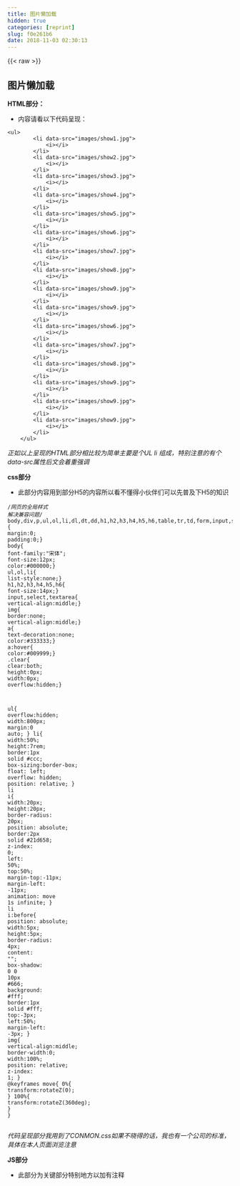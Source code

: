 ```yaml
---
title: 图片懒加载
hidden: true
categories: [reprint]
slug: f0e261b6
date: 2018-11-03 02:30:13
---
```


{{< raw >}}
<h2 id="articleHeader0">&#x56FE;&#x7247;&#x61D2;&#x52A0;&#x8F7D;</h2><p><strong>HTML&#x90E8;&#x5206;&#xFF1A;</strong></p><ul><li>&#x5185;&#x5BB9;&#x8BF7;&#x770B;&#x4EE5;&#x4E0B;&#x4EE3;&#x7801;&#x5448;&#x73B0;&#xFF1A;</li></ul><div class="widget-codetool" style="display:none"><div class="widget-codetool--inner"><span class="selectCode code-tool" data-toggle="tooltip" data-placement="top" title="" data-original-title="&#x5168;&#x9009;"></span> <span type="button" class="copyCode code-tool" data-toggle="tooltip" data-placement="top" data-clipboard-text="&lt;ul&gt;
        &lt;li data-src=&quot;images/show1.jpg&quot;&gt;
            &lt;i&gt;&lt;/i&gt;
        &lt;/li&gt;
        &lt;li data-src=&quot;images/show2.jpg&quot;&gt;
            &lt;i&gt;&lt;/i&gt;
        &lt;/li&gt;
        &lt;li data-src=&quot;images/show3.jpg&quot;&gt;
            &lt;i&gt;&lt;/i&gt;
        &lt;/li&gt;
        &lt;li data-src=&quot;images/show4.jpg&quot;&gt;
            &lt;i&gt;&lt;/i&gt;
        &lt;/li&gt;
        &lt;li data-src=&quot;images/show5.jpg&quot;&gt;
            &lt;i&gt;&lt;/i&gt;
        &lt;/li&gt;
        &lt;li data-src=&quot;images/show6.jpg&quot;&gt;
            &lt;i&gt;&lt;/i&gt;
        &lt;/li&gt;
        &lt;li data-src=&quot;images/show7.jpg&quot;&gt;
            &lt;i&gt;&lt;/i&gt;
        &lt;/li&gt;
        &lt;li data-src=&quot;images/show8.jpg&quot;&gt;
            &lt;i&gt;&lt;/i&gt;
        &lt;/li&gt;
        &lt;li data-src=&quot;images/show9.jpg&quot;&gt;
            &lt;i&gt;&lt;/i&gt;
        &lt;/li&gt;
        &lt;li data-src=&quot;images/show9.jpg&quot;&gt;
            &lt;i&gt;&lt;/i&gt;
        &lt;/li&gt;
        &lt;li data-src=&quot;images/show6.jpg&quot;&gt;
            &lt;i&gt;&lt;/i&gt;
        &lt;/li&gt;
        &lt;li data-src=&quot;images/show7.jpg&quot;&gt;
            &lt;i&gt;&lt;/i&gt;
        &lt;/li&gt;
        &lt;li data-src=&quot;images/show8.jpg&quot;&gt;
            &lt;i&gt;&lt;/i&gt;
        &lt;/li&gt;
        &lt;li data-src=&quot;images/show9.jpg&quot;&gt;
            &lt;i&gt;&lt;/i&gt;
        &lt;/li&gt;
        &lt;li data-src=&quot;images/show9.jpg&quot;&gt;
            &lt;i&gt;&lt;/i&gt;
        &lt;/li&gt;
        &lt;li data-src=&quot;images/show9.jpg&quot;&gt;
            &lt;i&gt;&lt;/i&gt;
        &lt;/li&gt;
    &lt;/ul&gt;" title="" data-original-title="&#x590D;&#x5236;"></span> <span type="button" class="saveToNote code-tool" data-toggle="tooltip" data-placement="top" title="" data-original-title="&#x653E;&#x8FDB;&#x7B14;&#x8BB0;"></span></div></div><pre class="hljs xml"><code><span class="hljs-tag">&lt;<span class="hljs-name">ul</span>&gt;</span>
        <span class="hljs-tag">&lt;<span class="hljs-name">li</span> <span class="hljs-attr">data-src</span>=<span class="hljs-string">&quot;images/show1.jpg&quot;</span>&gt;</span>
            <span class="hljs-tag">&lt;<span class="hljs-name">i</span>&gt;</span><span class="hljs-tag">&lt;/<span class="hljs-name">i</span>&gt;</span>
        <span class="hljs-tag">&lt;/<span class="hljs-name">li</span>&gt;</span>
        <span class="hljs-tag">&lt;<span class="hljs-name">li</span> <span class="hljs-attr">data-src</span>=<span class="hljs-string">&quot;images/show2.jpg&quot;</span>&gt;</span>
            <span class="hljs-tag">&lt;<span class="hljs-name">i</span>&gt;</span><span class="hljs-tag">&lt;/<span class="hljs-name">i</span>&gt;</span>
        <span class="hljs-tag">&lt;/<span class="hljs-name">li</span>&gt;</span>
        <span class="hljs-tag">&lt;<span class="hljs-name">li</span> <span class="hljs-attr">data-src</span>=<span class="hljs-string">&quot;images/show3.jpg&quot;</span>&gt;</span>
            <span class="hljs-tag">&lt;<span class="hljs-name">i</span>&gt;</span><span class="hljs-tag">&lt;/<span class="hljs-name">i</span>&gt;</span>
        <span class="hljs-tag">&lt;/<span class="hljs-name">li</span>&gt;</span>
        <span class="hljs-tag">&lt;<span class="hljs-name">li</span> <span class="hljs-attr">data-src</span>=<span class="hljs-string">&quot;images/show4.jpg&quot;</span>&gt;</span>
            <span class="hljs-tag">&lt;<span class="hljs-name">i</span>&gt;</span><span class="hljs-tag">&lt;/<span class="hljs-name">i</span>&gt;</span>
        <span class="hljs-tag">&lt;/<span class="hljs-name">li</span>&gt;</span>
        <span class="hljs-tag">&lt;<span class="hljs-name">li</span> <span class="hljs-attr">data-src</span>=<span class="hljs-string">&quot;images/show5.jpg&quot;</span>&gt;</span>
            <span class="hljs-tag">&lt;<span class="hljs-name">i</span>&gt;</span><span class="hljs-tag">&lt;/<span class="hljs-name">i</span>&gt;</span>
        <span class="hljs-tag">&lt;/<span class="hljs-name">li</span>&gt;</span>
        <span class="hljs-tag">&lt;<span class="hljs-name">li</span> <span class="hljs-attr">data-src</span>=<span class="hljs-string">&quot;images/show6.jpg&quot;</span>&gt;</span>
            <span class="hljs-tag">&lt;<span class="hljs-name">i</span>&gt;</span><span class="hljs-tag">&lt;/<span class="hljs-name">i</span>&gt;</span>
        <span class="hljs-tag">&lt;/<span class="hljs-name">li</span>&gt;</span>
        <span class="hljs-tag">&lt;<span class="hljs-name">li</span> <span class="hljs-attr">data-src</span>=<span class="hljs-string">&quot;images/show7.jpg&quot;</span>&gt;</span>
            <span class="hljs-tag">&lt;<span class="hljs-name">i</span>&gt;</span><span class="hljs-tag">&lt;/<span class="hljs-name">i</span>&gt;</span>
        <span class="hljs-tag">&lt;/<span class="hljs-name">li</span>&gt;</span>
        <span class="hljs-tag">&lt;<span class="hljs-name">li</span> <span class="hljs-attr">data-src</span>=<span class="hljs-string">&quot;images/show8.jpg&quot;</span>&gt;</span>
            <span class="hljs-tag">&lt;<span class="hljs-name">i</span>&gt;</span><span class="hljs-tag">&lt;/<span class="hljs-name">i</span>&gt;</span>
        <span class="hljs-tag">&lt;/<span class="hljs-name">li</span>&gt;</span>
        <span class="hljs-tag">&lt;<span class="hljs-name">li</span> <span class="hljs-attr">data-src</span>=<span class="hljs-string">&quot;images/show9.jpg&quot;</span>&gt;</span>
            <span class="hljs-tag">&lt;<span class="hljs-name">i</span>&gt;</span><span class="hljs-tag">&lt;/<span class="hljs-name">i</span>&gt;</span>
        <span class="hljs-tag">&lt;/<span class="hljs-name">li</span>&gt;</span>
        <span class="hljs-tag">&lt;<span class="hljs-name">li</span> <span class="hljs-attr">data-src</span>=<span class="hljs-string">&quot;images/show9.jpg&quot;</span>&gt;</span>
            <span class="hljs-tag">&lt;<span class="hljs-name">i</span>&gt;</span><span class="hljs-tag">&lt;/<span class="hljs-name">i</span>&gt;</span>
        <span class="hljs-tag">&lt;/<span class="hljs-name">li</span>&gt;</span>
        <span class="hljs-tag">&lt;<span class="hljs-name">li</span> <span class="hljs-attr">data-src</span>=<span class="hljs-string">&quot;images/show6.jpg&quot;</span>&gt;</span>
            <span class="hljs-tag">&lt;<span class="hljs-name">i</span>&gt;</span><span class="hljs-tag">&lt;/<span class="hljs-name">i</span>&gt;</span>
        <span class="hljs-tag">&lt;/<span class="hljs-name">li</span>&gt;</span>
        <span class="hljs-tag">&lt;<span class="hljs-name">li</span> <span class="hljs-attr">data-src</span>=<span class="hljs-string">&quot;images/show7.jpg&quot;</span>&gt;</span>
            <span class="hljs-tag">&lt;<span class="hljs-name">i</span>&gt;</span><span class="hljs-tag">&lt;/<span class="hljs-name">i</span>&gt;</span>
        <span class="hljs-tag">&lt;/<span class="hljs-name">li</span>&gt;</span>
        <span class="hljs-tag">&lt;<span class="hljs-name">li</span> <span class="hljs-attr">data-src</span>=<span class="hljs-string">&quot;images/show8.jpg&quot;</span>&gt;</span>
            <span class="hljs-tag">&lt;<span class="hljs-name">i</span>&gt;</span><span class="hljs-tag">&lt;/<span class="hljs-name">i</span>&gt;</span>
        <span class="hljs-tag">&lt;/<span class="hljs-name">li</span>&gt;</span>
        <span class="hljs-tag">&lt;<span class="hljs-name">li</span> <span class="hljs-attr">data-src</span>=<span class="hljs-string">&quot;images/show9.jpg&quot;</span>&gt;</span>
            <span class="hljs-tag">&lt;<span class="hljs-name">i</span>&gt;</span><span class="hljs-tag">&lt;/<span class="hljs-name">i</span>&gt;</span>
        <span class="hljs-tag">&lt;/<span class="hljs-name">li</span>&gt;</span>
        <span class="hljs-tag">&lt;<span class="hljs-name">li</span> <span class="hljs-attr">data-src</span>=<span class="hljs-string">&quot;images/show9.jpg&quot;</span>&gt;</span>
            <span class="hljs-tag">&lt;<span class="hljs-name">i</span>&gt;</span><span class="hljs-tag">&lt;/<span class="hljs-name">i</span>&gt;</span>
        <span class="hljs-tag">&lt;/<span class="hljs-name">li</span>&gt;</span>
        <span class="hljs-tag">&lt;<span class="hljs-name">li</span> <span class="hljs-attr">data-src</span>=<span class="hljs-string">&quot;images/show9.jpg&quot;</span>&gt;</span>
            <span class="hljs-tag">&lt;<span class="hljs-name">i</span>&gt;</span><span class="hljs-tag">&lt;/<span class="hljs-name">i</span>&gt;</span>
        <span class="hljs-tag">&lt;/<span class="hljs-name">li</span>&gt;</span>
    <span class="hljs-tag">&lt;/<span class="hljs-name">ul</span>&gt;</span></code></pre><p><em>&#x6B63;&#x5982;&#x4EE5;&#x4E0A;&#x5448;&#x73B0;&#x7684;HTML&#x90E8;&#x5206;&#x76F8;&#x6BD4;&#x8F83;&#x4E3A;&#x7B80;&#x5355;&#x4E3B;&#x8981;&#x662F;&#x4E2A;UL li &#x7EC4;&#x6210;&#xFF0C;&#x7279;&#x522B;&#x6CE8;&#x610F;&#x7684;&#x6709;&#x4E2A;data-src&#x5C5E;&#x6027;&#x540E;&#x6587;&#x4F1A;&#x7740;&#x91CD;&#x5F3A;&#x8C03;</em></p><p><strong>css&#x90E8;&#x5206;</strong></p><ul><li>&#x6B64;&#x90E8;&#x5206;&#x5185;&#x5BB9;&#x7528;&#x5230;&#x90E8;&#x5206;H5&#x7684;&#x5185;&#x5BB9;&#x6240;&#x4EE5;&#x770B;&#x4E0D;&#x61C2;&#x5F97;&#x5C0F;&#x4F19;&#x4F34;&#x4EEC;&#x53EF;&#x4EE5;&#x5148;&#x666E;&#x53CA;&#x4E0B;H5&#x7684;&#x77E5;&#x8BC6;</li></ul><div class="widget-codetool" style="display:none"><div class="widget-codetool--inner"><span class="selectCode code-tool" data-toggle="tooltip" data-placement="top" title="" data-original-title="&#x5168;&#x9009;"></span> <span type="button" class="copyCode code-tool" data-toggle="tooltip" data-placement="top" data-clipboard-text="/*&#x7F51;&#x9875;&#x7684;&#x5168;&#x5C40;&#x6837;&#x5F0F; &#x89E3;&#x51B3;&#x517C;&#x5BB9;&#x95EE;&#x9898;*/
body,div,p,ul,ol,li,dl,dt,dd,h1,h2,h3,h4,h5,h6,table,tr,td,form,input,select,textarea,span,img,a,em,strong,*{ margin:0; padding:0;}
body{ font-family:&quot;&#x5B8B;&#x4F53;&quot;; font-size:12px; color:#000000;}
ul,ol,li{ list-style:none;}
h1,h2,h3,h4,h5,h6{ font-size:14px;}
input,select,textarea{ vertical-align:middle;}
img{ border:none; vertical-align:middle;}
a{ text-decoration:none; color:#333333;}
a:hover{ color:#009999;}
.clear{ clear:both; height:0px; width:0px; overflow:hidden;}


ul{
            overflow:hidden;
            width:800px;
            margin:0 auto;
        }
        li{
            width:50%;
            height:7rem;
            border:1px solid #ccc;
            box-sizing:border-box;
            float: left;
            overflow: hidden;
            position: relative;
        }
        li i{
            width:20px;
            height:20px;
            border-radius: 20px;
            position: absolute;
            border:2px solid #21d658;
            z-index: 0;
            left: 50%;
            top:50%;
            margin-top:-11px;
            margin-left: -11px;
            animation: move 1s infinite;
        }
        li i:before{
            position: absolute;
            width:5px;
            height:5px;
            border-radius: 4px;
            content: &quot;&quot;;
            box-shadow: 0 0 10px #666;
            background: #fff;
            border:1px solid #fff;
            top:-3px; 
            left:50%;
            margin-left: -3px;
        }
        img{
            vertical-align:middle;
            border-width:0;
            width:100%;
            position: relative;
            z-index: 1;
        }
        @keyframes move{
            0%{
                transform:rotateZ(0);
            }
            100%{
                transform:rotateZ(360deg);
            }
        }" title="" data-original-title="&#x590D;&#x5236;"></span> <span type="button" class="saveToNote code-tool" data-toggle="tooltip" data-placement="top" title="" data-original-title="&#x653E;&#x8FDB;&#x7B14;&#x8BB0;"></span></div></div><pre class="hljs css"><code><span class="hljs-comment">/*&#x7F51;&#x9875;&#x7684;&#x5168;&#x5C40;&#x6837;&#x5F0F; &#x89E3;&#x51B3;&#x517C;&#x5BB9;&#x95EE;&#x9898;*/</span>
<span class="hljs-selector-tag">body</span>,<span class="hljs-selector-tag">div</span>,<span class="hljs-selector-tag">p</span>,<span class="hljs-selector-tag">ul</span>,<span class="hljs-selector-tag">ol</span>,<span class="hljs-selector-tag">li</span>,<span class="hljs-selector-tag">dl</span>,<span class="hljs-selector-tag">dt</span>,<span class="hljs-selector-tag">dd</span>,<span class="hljs-selector-tag">h1</span>,<span class="hljs-selector-tag">h2</span>,<span class="hljs-selector-tag">h3</span>,<span class="hljs-selector-tag">h4</span>,<span class="hljs-selector-tag">h5</span>,<span class="hljs-selector-tag">h6</span>,<span class="hljs-selector-tag">table</span>,<span class="hljs-selector-tag">tr</span>,<span class="hljs-selector-tag">td</span>,<span class="hljs-selector-tag">form</span>,<span class="hljs-selector-tag">input</span>,<span class="hljs-selector-tag">select</span>,<span class="hljs-selector-tag">textarea</span>,<span class="hljs-selector-tag">span</span>,<span class="hljs-selector-tag">img</span>,<span class="hljs-selector-tag">a</span>,<span class="hljs-selector-tag">em</span>,<span class="hljs-selector-tag">strong</span>,*{ <span class="hljs-attribute">margin</span>:<span class="hljs-number">0</span>; <span class="hljs-attribute">padding</span>:<span class="hljs-number">0</span>;}
<span class="hljs-selector-tag">body</span>{ <span class="hljs-attribute">font-family</span>:<span class="hljs-string">&quot;&#x5B8B;&#x4F53;&quot;</span>; <span class="hljs-attribute">font-size</span>:<span class="hljs-number">12px</span>; <span class="hljs-attribute">color</span>:<span class="hljs-number">#000000</span>;}
<span class="hljs-selector-tag">ul</span>,<span class="hljs-selector-tag">ol</span>,<span class="hljs-selector-tag">li</span>{ <span class="hljs-attribute">list-style</span>:none;}
<span class="hljs-selector-tag">h1</span>,<span class="hljs-selector-tag">h2</span>,<span class="hljs-selector-tag">h3</span>,<span class="hljs-selector-tag">h4</span>,<span class="hljs-selector-tag">h5</span>,<span class="hljs-selector-tag">h6</span>{ <span class="hljs-attribute">font-size</span>:<span class="hljs-number">14px</span>;}
<span class="hljs-selector-tag">input</span>,<span class="hljs-selector-tag">select</span>,<span class="hljs-selector-tag">textarea</span>{ <span class="hljs-attribute">vertical-align</span>:middle;}
<span class="hljs-selector-tag">img</span>{ <span class="hljs-attribute">border</span>:none; <span class="hljs-attribute">vertical-align</span>:middle;}
<span class="hljs-selector-tag">a</span>{ <span class="hljs-attribute">text-decoration</span>:none; <span class="hljs-attribute">color</span>:<span class="hljs-number">#333333</span>;}
<span class="hljs-selector-tag">a</span><span class="hljs-selector-pseudo">:hover</span>{ <span class="hljs-attribute">color</span>:<span class="hljs-number">#009999</span>;}
<span class="hljs-selector-class">.clear</span>{ <span class="hljs-attribute">clear</span>:both; <span class="hljs-attribute">height</span>:<span class="hljs-number">0px</span>; <span class="hljs-attribute">width</span>:<span class="hljs-number">0px</span>; <span class="hljs-attribute">overflow</span>:hidden;}


<span class="hljs-selector-tag">ul</span>{
            <span class="hljs-attribute">overflow</span>:hidden;
            <span class="hljs-attribute">width</span>:<span class="hljs-number">800px</span>;
            <span class="hljs-attribute">margin</span>:<span class="hljs-number">0</span> auto;
        }
        <span class="hljs-selector-tag">li</span>{
            <span class="hljs-attribute">width</span>:<span class="hljs-number">50%</span>;
            <span class="hljs-attribute">height</span>:<span class="hljs-number">7rem</span>;
            <span class="hljs-attribute">border</span>:<span class="hljs-number">1px</span> solid <span class="hljs-number">#ccc</span>;
            <span class="hljs-attribute">box-sizing</span>:border-box;
            <span class="hljs-attribute">float</span>: left;
            <span class="hljs-attribute">overflow</span>: hidden;
            <span class="hljs-attribute">position</span>: relative;
        }
        <span class="hljs-selector-tag">li</span> <span class="hljs-selector-tag">i</span>{
            <span class="hljs-attribute">width</span>:<span class="hljs-number">20px</span>;
            <span class="hljs-attribute">height</span>:<span class="hljs-number">20px</span>;
            <span class="hljs-attribute">border-radius</span>: <span class="hljs-number">20px</span>;
            <span class="hljs-attribute">position</span>: absolute;
            <span class="hljs-attribute">border</span>:<span class="hljs-number">2px</span> solid <span class="hljs-number">#21d658</span>;
            <span class="hljs-attribute">z-index</span>: <span class="hljs-number">0</span>;
            <span class="hljs-attribute">left</span>: <span class="hljs-number">50%</span>;
            <span class="hljs-attribute">top</span>:<span class="hljs-number">50%</span>;
            <span class="hljs-attribute">margin-top</span>:-<span class="hljs-number">11px</span>;
            <span class="hljs-attribute">margin-left</span>: -<span class="hljs-number">11px</span>;
            <span class="hljs-attribute">animation</span>: move <span class="hljs-number">1s</span> infinite;
        }
        <span class="hljs-selector-tag">li</span> <span class="hljs-selector-tag">i</span><span class="hljs-selector-pseudo">:before</span>{
            <span class="hljs-attribute">position</span>: absolute;
            <span class="hljs-attribute">width</span>:<span class="hljs-number">5px</span>;
            <span class="hljs-attribute">height</span>:<span class="hljs-number">5px</span>;
            <span class="hljs-attribute">border-radius</span>: <span class="hljs-number">4px</span>;
            <span class="hljs-attribute">content</span>: <span class="hljs-string">&quot;&quot;</span>;
            <span class="hljs-attribute">box-shadow</span>: <span class="hljs-number">0</span> <span class="hljs-number">0</span> <span class="hljs-number">10px</span> <span class="hljs-number">#666</span>;
            <span class="hljs-attribute">background</span>: <span class="hljs-number">#fff</span>;
            <span class="hljs-attribute">border</span>:<span class="hljs-number">1px</span> solid <span class="hljs-number">#fff</span>;
            <span class="hljs-attribute">top</span>:-<span class="hljs-number">3px</span>; 
            <span class="hljs-attribute">left</span>:<span class="hljs-number">50%</span>;
            <span class="hljs-attribute">margin-left</span>: -<span class="hljs-number">3px</span>;
        }
        <span class="hljs-selector-tag">img</span>{
            <span class="hljs-attribute">vertical-align</span>:middle;
            <span class="hljs-attribute">border-width</span>:<span class="hljs-number">0</span>;
            <span class="hljs-attribute">width</span>:<span class="hljs-number">100%</span>;
            <span class="hljs-attribute">position</span>: relative;
            <span class="hljs-attribute">z-index</span>: <span class="hljs-number">1</span>;
        }
        @<span class="hljs-keyword">keyframes</span> move{
            0%{
                <span class="hljs-attribute">transform</span>:<span class="hljs-built_in">rotateZ</span>(0);
            }
            100%{
                <span class="hljs-attribute">transform</span>:<span class="hljs-built_in">rotateZ</span>(360deg);
            }
        }</code></pre><p><em>&#x4EE3;&#x7801;&#x5448;&#x73B0;&#x90E8;&#x5206;&#x6211;&#x7528;&#x5230;&#x4E86;CONMON.css&#x5982;&#x679C;&#x4E0D;&#x6653;&#x5F97;&#x7684;&#x8BDD;&#xFF0C;&#x6211;&#x4E5F;&#x6709;&#x4E00;&#x4E2A;&#x516C;&#x53F8;&#x7684;&#x6807;&#x51C6;&#xFF0C;&#x5177;&#x4F53;&#x5728;&#x672C;&#x4EBA;&#x9875;&#x9762;&#x6D4F;&#x89C8;&#x6CE8;&#x610F;</em></p><p><strong>JS&#x90E8;&#x5206;</strong></p><ul><li>&#x6B64;&#x90E8;&#x5206;&#x4E3A;&#x5173;&#x952E;&#x90E8;&#x5206;&#x7279;&#x522B;&#x5730;&#x65B9;&#x4EE5;&#x52A0;&#x6709;&#x6CE8;&#x91CA;</li></ul><div class="widget-codetool" style="display:none"><div class="widget-codetool--inner"><span class="selectCode code-tool" data-toggle="tooltip" data-placement="top" title="" data-original-title="&#x5168;&#x9009;"></span> <span type="button" class="copyCode code-tool" data-toggle="tooltip" data-placement="top" data-clipboard-text="&lt;script&gt;
    //&#x83B7;&#x53D6;DOM&#x4E2D;&#x5143;&#x7D20;
    var ULL = document.getElementsByTagName(&quot;ul&quot;)[0],
        ULI = ULL.getElementsByTagName(&quot;li&quot;);

       //&#x521B;&#x5EFA;&#x56FE;&#x7247;&#x90E8;&#x5206;
     function Img(option){

          var src = &quot;&quot;;

          if (option.dataset.src) {
              src = option.dataset.src;
          }else{
              src = option.getAttribute(&quot;src&quot;);
          }

          if (option.children.length&lt;=1) {
              var img = document.createElement(&quot;img&quot;);
              img.src = src;
              option.appendChild(img);
          }


     }
         //&#x7B97;&#x51FA;&#x504F;&#x79FB;&#x91CF;
     function Top(obj){
          var result = 0;
          //&#x6B64;&#x5904;&#x662F;&#x4E00;&#x4E2A;&#x5FAA;&#x73AF;
          while(obj){
              result += obj.offsetTop;
              obj = obj.offsetParent;
          }

          return result;
     }

     //&#x7ED1;&#x5B9A;&#x6EDA;&#x8F6E;&#x4E8B;&#x4EF6;
     window.onscroll=function(){

         var ViewH = document.documentElement.clientHeight || document.body.clientHeight,
             top = document.documentElement.scrollTop || document.body.scrollTop,
             ViewTop = ViewH + top;
      for(var i = 0 ; i &lt; ULI.length ; i++){
              //&#x7531;&#x4E8E;&#x8D85;&#x65F6;&#x8C03;&#x7528;&#x6700;&#x540E;&#x6267;&#x884C;&#xFF0C;&#x6240;&#x4EE5;&#x8981;&#x4FDD;&#x7559;this&#x6307;&#x9488;&#x5B8C;&#x6210;this&#x7684;&#x66FF;&#x4EE3;
              //&#x5224;&#x65AD;&#x5F53;&#x524D;&#x6ED1;&#x52A8;&#x7684;&#x9AD8;&#x5EA6;&#x5927;&#x4E8E;&#x6BCF;&#x4E00;&#x4E2A;&#x5143;&#x7D20;&#x7684;&#x9AD8;&#x5EA6;&#x5B8C;&#x6210;&#x4EFB;&#x52A1;
              if (Top(ULI[i])&lt;ViewTop) {

                  //&#x8C03;&#x7528;&#x51FD;&#x6570;&#x5B8C;&#x6210;&#x4EFB;&#x52A1; &#x6B64;&#x65F6;&#x53EF;&#x4EE5;&#x4FDD;&#x7559;I
                  FN(ULI[i])
                  
                  // setTimeout(, delay[, lang])
              }


      }
         //&#x5F15;&#x5165;&#x4E00;&#x4E2A;&#x8D85;&#x65F6;&#x8C03;&#x7528;
      function FN(OBJ){
           setTimeout(function(){
               Img(OBJ);
           },1000)
      }

     }
     //&#x7ED1;&#x5B9A;onLOAd&#x4E8B;&#x4EF6;
     window.onload=function(){
          window.onscroll();
     }



    &lt;/script&gt;" title="" data-original-title="&#x590D;&#x5236;"></span> <span type="button" class="saveToNote code-tool" data-toggle="tooltip" data-placement="top" title="" data-original-title="&#x653E;&#x8FDB;&#x7B14;&#x8BB0;"></span></div></div><pre class="hljs xml"><code><span class="hljs-tag">&lt;<span class="hljs-name">script</span>&gt;</span><span class="javascript">
    <span class="hljs-comment">//&#x83B7;&#x53D6;DOM&#x4E2D;&#x5143;&#x7D20;</span>
    <span class="hljs-keyword">var</span> ULL = <span class="hljs-built_in">document</span>.getElementsByTagName(<span class="hljs-string">&quot;ul&quot;</span>)[<span class="hljs-number">0</span>],
        ULI = ULL.getElementsByTagName(<span class="hljs-string">&quot;li&quot;</span>);

       <span class="hljs-comment">//&#x521B;&#x5EFA;&#x56FE;&#x7247;&#x90E8;&#x5206;</span>
     <span class="hljs-function"><span class="hljs-keyword">function</span> <span class="hljs-title">Img</span>(<span class="hljs-params">option</span>)</span>{

          <span class="hljs-keyword">var</span> src = <span class="hljs-string">&quot;&quot;</span>;

          <span class="hljs-keyword">if</span> (option.dataset.src) {
              src = option.dataset.src;
          }<span class="hljs-keyword">else</span>{
              src = option.getAttribute(<span class="hljs-string">&quot;src&quot;</span>);
          }

          <span class="hljs-keyword">if</span> (option.children.length&lt;=<span class="hljs-number">1</span>) {
              <span class="hljs-keyword">var</span> img = <span class="hljs-built_in">document</span>.createElement(<span class="hljs-string">&quot;img&quot;</span>);
              img.src = src;
              option.appendChild(img);
          }


     }
         <span class="hljs-comment">//&#x7B97;&#x51FA;&#x504F;&#x79FB;&#x91CF;</span>
     <span class="hljs-function"><span class="hljs-keyword">function</span> <span class="hljs-title">Top</span>(<span class="hljs-params">obj</span>)</span>{
          <span class="hljs-keyword">var</span> result = <span class="hljs-number">0</span>;
          <span class="hljs-comment">//&#x6B64;&#x5904;&#x662F;&#x4E00;&#x4E2A;&#x5FAA;&#x73AF;</span>
          <span class="hljs-keyword">while</span>(obj){
              result += obj.offsetTop;
              obj = obj.offsetParent;
          }

          <span class="hljs-keyword">return</span> result;
     }

     <span class="hljs-comment">//&#x7ED1;&#x5B9A;&#x6EDA;&#x8F6E;&#x4E8B;&#x4EF6;</span>
     <span class="hljs-built_in">window</span>.onscroll=<span class="hljs-function"><span class="hljs-keyword">function</span>(<span class="hljs-params"></span>)</span>{

         <span class="hljs-keyword">var</span> ViewH = <span class="hljs-built_in">document</span>.documentElement.clientHeight || <span class="hljs-built_in">document</span>.body.clientHeight,
             top = <span class="hljs-built_in">document</span>.documentElement.scrollTop || <span class="hljs-built_in">document</span>.body.scrollTop,
             ViewTop = ViewH + top;
      <span class="hljs-keyword">for</span>(<span class="hljs-keyword">var</span> i = <span class="hljs-number">0</span> ; i &lt; ULI.length ; i++){
              <span class="hljs-comment">//&#x7531;&#x4E8E;&#x8D85;&#x65F6;&#x8C03;&#x7528;&#x6700;&#x540E;&#x6267;&#x884C;&#xFF0C;&#x6240;&#x4EE5;&#x8981;&#x4FDD;&#x7559;this&#x6307;&#x9488;&#x5B8C;&#x6210;this&#x7684;&#x66FF;&#x4EE3;</span>
              <span class="hljs-comment">//&#x5224;&#x65AD;&#x5F53;&#x524D;&#x6ED1;&#x52A8;&#x7684;&#x9AD8;&#x5EA6;&#x5927;&#x4E8E;&#x6BCF;&#x4E00;&#x4E2A;&#x5143;&#x7D20;&#x7684;&#x9AD8;&#x5EA6;&#x5B8C;&#x6210;&#x4EFB;&#x52A1;</span>
              <span class="hljs-keyword">if</span> (Top(ULI[i])&lt;ViewTop) {

                  <span class="hljs-comment">//&#x8C03;&#x7528;&#x51FD;&#x6570;&#x5B8C;&#x6210;&#x4EFB;&#x52A1; &#x6B64;&#x65F6;&#x53EF;&#x4EE5;&#x4FDD;&#x7559;I</span>
                  FN(ULI[i])
                  
                  <span class="hljs-comment">// setTimeout(, delay[, lang])</span>
              }


      }
         <span class="hljs-comment">//&#x5F15;&#x5165;&#x4E00;&#x4E2A;&#x8D85;&#x65F6;&#x8C03;&#x7528;</span>
      <span class="hljs-function"><span class="hljs-keyword">function</span> <span class="hljs-title">FN</span>(<span class="hljs-params">OBJ</span>)</span>{
           setTimeout(<span class="hljs-function"><span class="hljs-keyword">function</span>(<span class="hljs-params"></span>)</span>{
               Img(OBJ);
           },<span class="hljs-number">1000</span>)
      }

     }
     <span class="hljs-comment">//&#x7ED1;&#x5B9A;onLOAd&#x4E8B;&#x4EF6;</span>
     <span class="hljs-built_in">window</span>.onload=<span class="hljs-function"><span class="hljs-keyword">function</span>(<span class="hljs-params"></span>)</span>{
          <span class="hljs-built_in">window</span>.onscroll();
     }



    </span><span class="hljs-tag">&lt;/<span class="hljs-name">script</span>&gt;</span></code></pre><p><strong>&#x5E0C;&#x671B;&#x5404;&#x4F4D;&#x811A;&#x672C;&#x4F19;&#x4F34;&#x4EEC;&#x80FD;&#x591F;&#x4E00;&#x8D77;&#x52AA;&#x529B;&#xFF01;&#xFF01;</strong></p>
{{< /raw >}}

# 版权声明
本文资源来源互联网，仅供学习研究使用，版权归该资源的合法拥有者所有，

本文仅用于学习、研究和交流目的。转载请注明出处、完整链接以及原作者。 

原作者若认为本站侵犯了您的版权，请联系我们，我们会立即删除！

## 原文标题
图片懒加载

## 原文链接
[https://segmentfault.com/a/1190000016097797](https://segmentfault.com/a/1190000016097797)

